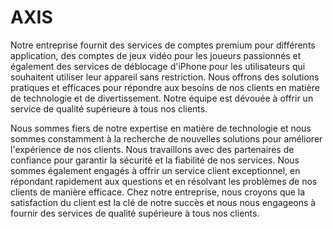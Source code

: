 # AXIS
Notre entreprise fournit des services de comptes premium pour différents application, des comptes de jeux vidéo pour les joueurs passionnés et 
également des services de déblocage d'iPhone pour les utilisateurs qui souhaitent utiliser leur appareil sans restriction. Nous offrons des solutions 
pratiques et efficaces pour répondre aux besoins de nos clients en matière de technologie et de divertissement. Notre équipe est dévouée à offrir un service de qualité supérieure à tous nos clients.

Nous sommes fiers de notre expertise en matière de technologie et nous sommes constamment à la recherche de nouvelles solutions pour améliorer 
l'expérience de nos clients. Nous travaillons avec des partenaires de confiance pour garantir la sécurité et la fiabilité de nos services. Nous 
sommes également engagés à offrir un service client exceptionnel, en répondant rapidement aux questions et en résolvant les problèmes de nos clients
de manière efficace. Chez notre entreprise, nous croyons que la satisfaction du client est la clé de notre succès et nous nous engageons à fournir des services de qualité supérieure à tous nos clients.
